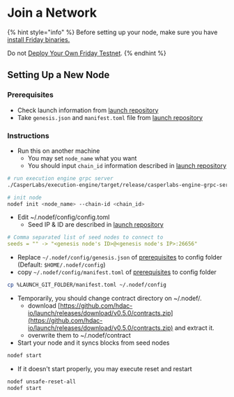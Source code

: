 # Join a Network

{% hint style="info" %}
Before setting up your node, make sure you have [install Friday binaries.](../first-step/installation.md)

Do not [Deploy Your Own Friday Testnet](../first-step/deploy-your-own-friday-testnet.md).
{% endhint %}

## Setting Up a New Node

### Prerequisites

* Check launch information from [launch repository](https://github.com/hdac-io/launch)
* Take `genesis.json` and `manifest.toml` file from [launch repository](https://github.com/hdac-io/launch)

### Instructions

* Run this on another machine
  * You may set `node_name` what you want
  * You should input `chain_id` information described in [launch repository](https://github.com/hdac-io/launch)

```bash
# run execution engine grpc server
./CasperLabs/execution-engine/target/release/casperlabs-engine-grpc-server $HOME/.casperlabs/.casper-node.sock

# init node
nodef init <node_name> --chain-id <chain_id>
```

* Edit ~/.nodef/config/config.toml
  * Seed IP & ID are described in [launch repository](https://github.com/hdac-io/launch)

```yaml
# Comma separated list of seed nodes to connect to
seeds = "" -> "<genesis node's ID>@<genesis node's IP>:26656"
```

* Replace `~/.nodef/config/genesis.json` of [prerequisites](join-a-network.md#prerequisites) to config folder \(Default: `$HOME/.nodef/config`\)
* copy `~/.nodef/config/manifest.toml` of [prerequisites](join-a-network.md#prerequisites) to config folder

```bash
cp %LAUNCH_GIT_FOLDER/manifest.toml ~/.nodef/config
```

* Temporarily, you should change contract directory on ~/.nodef/.
  * download [https://github.com/hdac-io/launch/releases/download/v0.5.0/contracts.zip](https://github.com/hdac-io/launch/releases/download/v0.5.0/contracts.zip) and extract it.
  * overwrite them to ~/.nodef/contract
* Start your node and it syncs blocks from seed nodes

```bash
nodef start
```

* If it doesn't start properly, you may execute reset and restart

```bash
nodef unsafe-reset-all
nodef start
```



